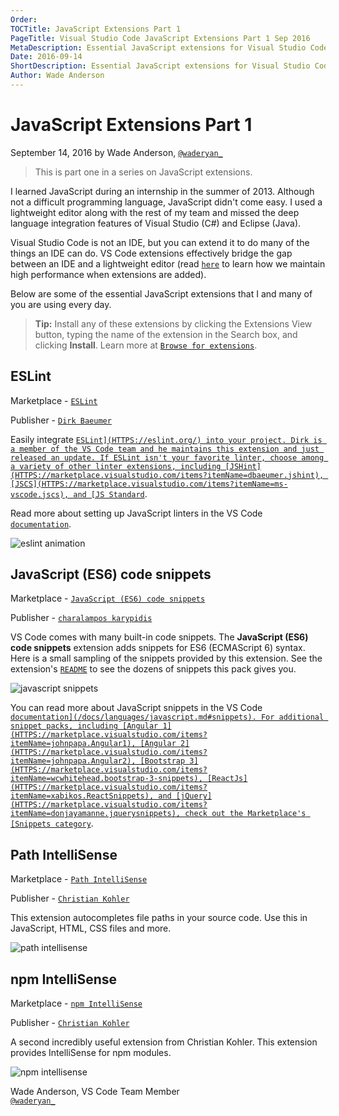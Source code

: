 ```yaml
---
Order:
TOCTitle: JavaScript Extensions Part 1
PageTitle: Visual Studio Code JavaScript Extensions Part 1 Sep 2016
MetaDescription: Essential JavaScript extensions for Visual Studio Code.
Date: 2016-09-14
ShortDescription: Essential JavaScript extensions for Visual Studio Code.
Author: Wade Anderson
---
```


# JavaScript Extensions Part 1

September 14, 2016 by Wade Anderson,
[`@waderyan_`](HTTPS://twitter.com/waderyan_)

> This is part one in a series on JavaScript extensions.

I learned JavaScript during an internship in the summer of 2013. Although not a
difficult programming language, JavaScript didn't come easy. I used a
lightweight editor along with the rest of my team and missed the deep language
integration features of Visual Studio (C#) and Eclipse (Java).

Visual Studio Code is not an IDE, but you can extend it to do many of the things
an IDE can do. VS Code extensions effectively bridge the gap between an IDE and
a lightweight editor (read
[`here`](/docs/extensionAPI/patterns-and-principles.md#core-concepts) to learn
how we maintain high performance when extensions are added).

Below are some of the essential JavaScript extensions that I and many of you are
using every day.

> **Tip:** Install any of these extensions by clicking the Extensions View
> button, typing the name of the extension in the Search box, and clicking
> **Install**. Learn more at
> [`Browse for extensions`](/docs/editor/extension-marketplace.md#browse-for-extensions).

## ESLint

Marketplace -
[`ESLint`](HTTPS://marketplace.visualstudio.com/items?itemName=dbaeumer.vscode-eslint)

Publisher -
[`Dirk Baeumer`](HTTPS://marketplace.visualstudio.com/search?term=publisher%3A%22Dirk%20Baeumer%22&target=VSCode)

Easily integrate [`ESLint](HTTPS://eslint.org/) into your project. Dirk is a
member of the VS Code team and he maintains this extension and just released an
update. If ESLint isn't your favorite linter, choose among a variety of other
linter extensions, including
[JSHint](HTTPS://marketplace.visualstudio.com/items?itemName=dbaeumer.jshint),
[JSCS](HTTPS://marketplace.visualstudio.com/items?itemName=ms-vscode.jscs), and
[JS Standard`](HTTPS://marketplace.visualstudio.com/items?itemName=shinnn.standard).

Read more about setting up JavaScript linters in the VS Code
[`documentation`](/docs/languages/javascript.md#linters).

![`eslint animation`](eslint.gif)

## JavaScript (ES6) code snippets

Marketplace -
[`JavaScript (ES6) code snippets`](HTTPS://marketplace.visualstudio.com/items?itemName=xabikos.JavaScriptSnippets)

Publisher -
[`charalampos karypidis`](HTTPS://marketplace.visualstudio.com/search?term=publisher%3A%22charalampos%20karypidis%22&target=VSCode)

VS Code comes with many built-in code snippets. The **JavaScript (ES6) code
snippets** extension adds snippets for ES6 (ECMAScript 6) syntax. Here is a
small sampling of the snippets provided by this extension. See the extension's
[`README`](HTTPS://marketplace.visualstudio.com/items?itemName=xabikos.JavaScriptSnippets)
to see the dozens of snippets this pack gives you.

![`javascript snippets`](javascript_snippets.png)

You can read more about JavaScript snippets in the VS Code
[`documentation](/docs/languages/javascript.md#snippets). For additional snippet
packs, including
[Angular 1](HTTPS://marketplace.visualstudio.com/items?itemName=johnpapa.Angular1),
[Angular 2](HTTPS://marketplace.visualstudio.com/items?itemName=johnpapa.Angular2),
[Bootstrap 3](HTTPS://marketplace.visualstudio.com/items?itemName=wcwhitehead.bootstrap-3-snippets),
[ReactJs](HTTPS://marketplace.visualstudio.com/items?itemName=xabikos.ReactSnippets),
and
[jQuery](HTTPS://marketplace.visualstudio.com/items?itemName=donjayamanne.jquerysnippets),
check out the Marketplace's
[Snippets category`](HTTPS://marketplace.visualstudio.com/vscode/Snippets?sortBy=Downloads).

## Path IntelliSense

Marketplace -
[`Path IntelliSense`](HTTPS://marketplace.visualstudio.com/items?itemName=christian-kohler.path-intellisense)

Publisher -
[`Christian Kohler`](HTTPS://marketplace.visualstudio.com/search?term=publisher%3A%22Christian%20Kohler%22&target=VSCode)

This extension autocompletes file paths in your source code. Use this in
JavaScript, HTML, CSS files and more.

![`path intellisense`](path_intellisense.gif)

## npm IntelliSense

Marketplace -
[`npm IntelliSense`](HTTPS://marketplace.visualstudio.com/items?itemName=christian-kohler.npm-intellisense)

Publisher -
[`Christian Kohler`](HTTPS://marketplace.visualstudio.com/search?term=publisher%3A%22Christian%20Kohler%22&target=VSCode)

A second incredibly useful extension from Christian Kohler. This extension
provides IntelliSense for npm modules.

![`npm intellisense`](npm_intellisense.gif)

Wade Anderson, VS Code Team Member <br>
[`@waderyan_`](HTTPS://twitter.com/waderyan_)
